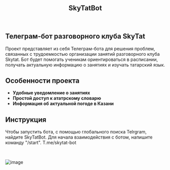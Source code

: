 <br>
<h2 align="center">SkyTatBot</h2>
<br>

## Телеграм-бот разговорного клуба SkyTat

Проект представляет из себя Телеграм-бота для решения проблем, связанных с трудоемкостью организации занятий разговорного 
клуба Skytat. Бот будет помогать ученикам ориентироваться в расписании, получать актуальную информацию о занятиях
и изучать татарский язык. 

## Особенности проекта

- **Удобные уведомление о занятиях**
- **Простой доступ к ататрскому словарю**
- **Информация об актуальной погоде в Казани**


## Инструкция

Чтобы запустить бота, с помощью глобального поиска Telrgram, найдите SkyTatBot. 
Для начала взаимодействия с ботом, напишите команду "/start".
T.me/skytat-bot


<br>


![image](https://media.discordapp.net/attachments/771348478986944542/967841561599705158/IMG_0250.PNG?width=518&height=1121)
